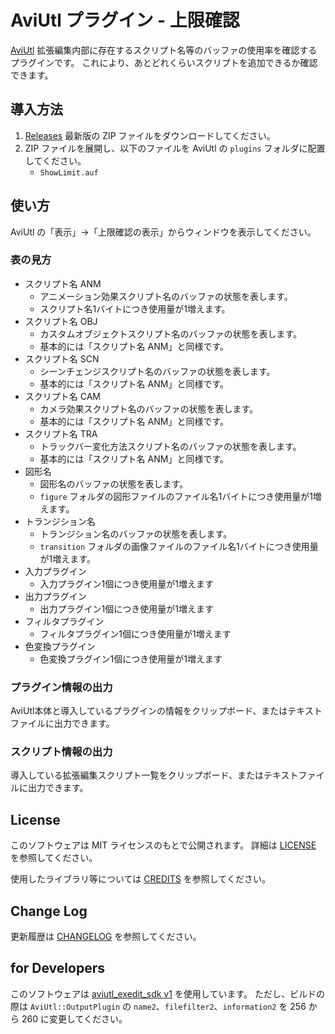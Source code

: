 # AviUtl プラグイン - 上限確認

[AviUtl](http://spring-fragrance.mints.ne.jp/aviutl/)
拡張編集内部に存在するスクリプト名等のバッファの使用率を確認するプラグインです。
これにより、あとどれくらいスクリプトを追加できるか確認できます。

## 導入方法

1. [Releases](https://github.com/karoterra/aviutl_ShowLimit/releases/)
   最新版の ZIP ファイルをダウンロードしてください。
2. ZIP ファイルを展開し、以下のファイルを AviUtl の `plugins` フォルダに配置してください。
   - `ShowLimit.auf`

## 使い方

AviUtl の「表示」→「上限確認の表示」からウィンドウを表示してください。

### 表の見方

- スクリプト名 ANM
  - アニメーション効果スクリプト名のバッファの状態を表します。
  - スクリプト名1バイトにつき使用量が1増えます。
- スクリプト名 OBJ
  - カスタムオブジェクトスクリプト名のバッファの状態を表します。
  - 基本的には「スクリプト名 ANM」と同様です。
- スクリプト名 SCN
  - シーンチェンジスクリプト名のバッファの状態を表します。
  - 基本的には「スクリプト名 ANM」と同様です。
- スクリプト名 CAM
  - カメラ効果スクリプト名のバッファの状態を表します。
  - 基本的には「スクリプト名 ANM」と同様です。
- スクリプト名 TRA
  - トラックバー変化方法スクリプト名のバッファの状態を表します。
  - 基本的には「スクリプト名 ANM」と同様です。
- 図形名
  - 図形名のバッファの状態を表します。
  - `figure` フォルダの図形ファイルのファイル名1バイトにつき使用量が1増えます。
- トランジション名
  - トランジション名のバッファの状態を表します。
  - `transition` フォルダの画像ファイルのファイル名1バイトにつき使用量が1増えます。
- 入力プラグイン
  - 入力プラグイン1個につき使用量が1増えます
- 出力プラグイン
  - 出力プラグイン1個につき使用量が1増えます
- フィルタプラグイン
  - フィルタプラグイン1個につき使用量が1増えます
- 色変換プラグイン
  - 色変換プラグイン1個につき使用量が1増えます

### プラグイン情報の出力

AviUtl本体と導入しているプラグインの情報をクリップボード、またはテキストファイルに出力できます。

### スクリプト情報の出力

導入している拡張編集スクリプト一覧をクリップボード、またはテキストファイルに出力できます。

## License

このソフトウェアは MIT ライセンスのもとで公開されます。
詳細は [LICENSE](LICENSE) を参照してください。

使用したライブラリ等については [CREDITS](CREDITS.md) を参照してください。

## Change Log

更新履歴は [CHANGELOG](CHANGELOG.md) を参照してください。

## for Developers

このソフトウェアは [aviutl_exedit_sdk v1](https://github.com/ePi5131/aviutl_exedit_sdk) を使用しています。
ただし、ビルドの際は `AviUtl::OutputPlugin` の `name2`、`filefilter2`、`information2` を
256 から 260 に変更してください。
